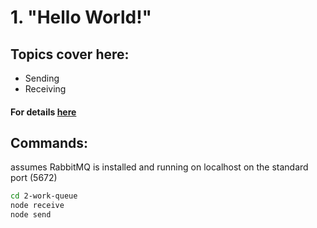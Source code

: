 # 1. "Hello World!"

## Topics cover here:
- Sending
- Receiving

#### For details [here](https://www.rabbitmq.com/tutorials/tutorial-one-javascript.html)

## Commands:
assumes RabbitMQ is installed and running on localhost on the standard port (5672)
```sh
cd 2-work-queue
node receive
node send
```